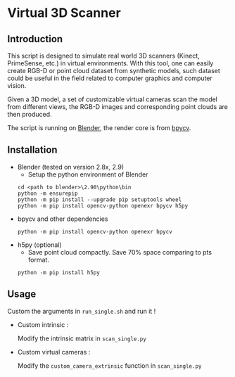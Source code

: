 # Virtual 3D Scanner

## Introduction

This script is designed to simulate real world 3D scanners (Kinect, PrimeSense, etc.) in virtual environments. With this tool, one can easily create RGB-D or point cloud dataset from synthetic models, such dataset could be useful in the field related to computer graphics and computer vision.

Given a 3D model, a set of customizable virtual cameras scan the model from different views, the RGB-D images and corresponding point clouds are then produced.

The script is running on [Blender](https://www.blender.org), the render core is from [bpycv](https://github.com/DIYer22/bpycv).


## Installation

- Blender (tested on version 2.8x, 2.9)
    - Setup the python environment of Blender
    ```
    cd <path to blender>\2.90\python\bin
    python -m ensurepip
    python -m pip install --upgrade pip setuptools wheel
    python -m pip install opencv-python openexr bpycv h5py
    ```
- bpycv and other dependencies
    ```
    python -m pip install opencv-python openexr bpycv
    ```
- h5py (optional)
    - Save point cloud compactly. Save 70% space comparing to pts format.
    ```
    python -m pip install h5py
    ```


## Usage

Custom the arguments in `run_single.sh` and run it !

- Custom intrinsic :
  
    Modify the intrinsic matrix in `scan_single.py`

- Custom virtual cameras :

    Modify the `custom_camera_extrinsic` function in `scan_single.py`
